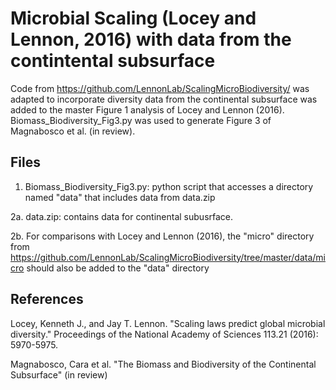 # Microbial Scaling (Locey and Lennon, 2016) with data from the contintental subsurface

Code from https://github.com/LennonLab/ScalingMicroBiodiversity/ was adapted to incorporate diversity data from the continental subsurface was added to the master Figure 1 analysis of Locey and Lennon (2016). Biomass_Biodiversity_Fig3.py was used to generate Figure 3 of Magnabosco et al. (in review).

## Files 
1. Biomass_Biodiversity_Fig3.py: python script that accesses a directory named "data" that includes data from data.zip

2a. data.zip: contains data for continental subusrface. 

2b. For comparisons with Locey and Lennon (2016), the "micro" directory from https://github.com/LennonLab/ScalingMicroBiodiversity/tree/master/data/micro should also be added to the "data" directory

## References
Locey, Kenneth J., and Jay T. Lennon. "Scaling laws predict global microbial diversity." Proceedings of the National Academy of Sciences 113.21 (2016): 5970-5975.

Magnabosco, Cara et al. "The Biomass and Biodiversity of the Continental Subsurface" (in review)
